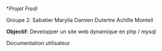 **Projet *Fredi**

Groupe 2:
Sabatier Marylia
Damien Dutertre
Achille Monteil

**Objectif**: Developper un site web dynamique en php / mysql 

Documentation utilisateur

